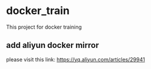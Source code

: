 # docker_train
This project for docker training

## add aliyun docker mirror
please visit this link: https://yq.aliyun.com/articles/29941
